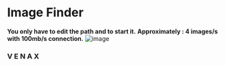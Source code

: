 # Image Finder
**You only have to edit the path and to start it.**
**Approximately : 4 images/s with 100mb/s connection.**
![image](https://user-images.githubusercontent.com/81310818/130989077-4e10eee2-4f61-4a96-806b-c9da259d240c.png)
### **V E N A X**
